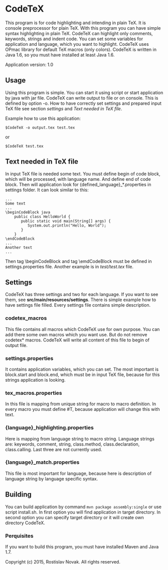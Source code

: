 # CodeTeX
This program is for code highlighting and intending in plain TeX. It is console preprocessor for plain TeX. With this
program you can have simple syntax highlighting in plain TeX. CodeTeX can highlight only comments, keywords,
strings and indent code. You can set some variables for application and language, which you want to highlight. CodeTeX
uses OPmac library for default TeX macros (only colors). CodeTeX is written in Java 1.6, so you must have installed
at least Java 1.6.

Application version: 1.0

## Usage
Using this program is simple. You can start it using script or start application by java with jar file. CodeTeX can write
output to file or on console. This is defined by option -o. How to have correctly set settings and prepared input TeX
file see section *settings* and *Text needed in TeX file*.

Example how to use this application:
 
 `$CodeTeX -o output.tex test.tex`
 
 or
 
 `$CodeTeX test.tex`

## Text needed in TeX file
In input TeX file is needed some text. You must define begin of code block, which will be processed, with language name.
And define end of code block. Then will application look for {defined_language}_*.properties in settings folder. It can
look similar to this:

    ...
    Some text
    ...
    \beginCodeBlock java
        public class HelloWorld { 
           public static void main(String[] args) { 
              System.out.println("Hello, World");
           }
        }
    \endCodeBlock
    ...
    Another text
    ...

Then tag \beginCodeBlock and tag \emdCodeBlock must be defined in settings.properties file. Another example is in
*test/test.tex* file.

## Settings
CodeTeX has three settings and two for each language. If you want to see them, see **src/main/resources/settings**.
There is simple example how to have settings file filled. Every settings file contains simple description.

### codetex_macros
This file contains all macros which CodeTeX use for own purpose. You can add there some own macros which you want use.
But do not remove codetex* macros. CodeTeX will write all content of this file to begin of output file.

### settings.properties
It contains application variables, which you can set. The most important is block.start and block.end, which must be in
input TeX file, because for this strings application is looking.

### tex_macros.properties
In this file is mapping from unique string for macro to macro definition. In every macro you must define #T, because
application will change this with text.

### {language}_highlighting.properties
Here is mapping from language string to macro string. Language strings are: keywords, comment, string, class.method,
class.declaration, class.calling. Last three are not currently used.

### {language}_match.properties
This file is most important for language, because here is description of language string by language specific syntax.

## Building
You can build application by command `mvn package assembly:single` or use script install.sh. In first option you
will find application in target directory. In second option you can specify target directory or it will create own
directory CodeTeX.

### Perquisites
If you want to build this program, you must have installed Maven and Java 1.7.

Copyright (c) 2015, Rostislav Novak. All rights reserved.
